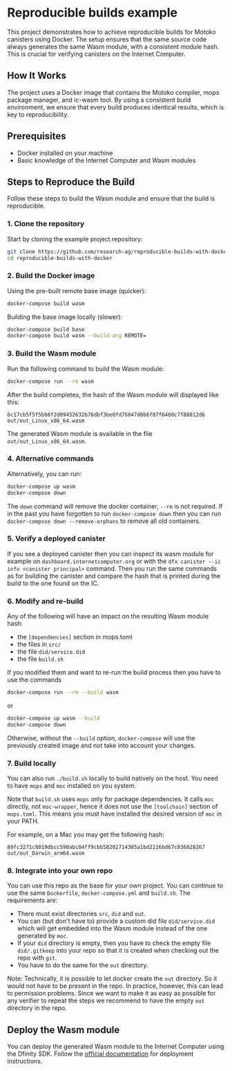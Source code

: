 # Reproducible builds example

This project demonstrates how to achieve reproducible builds for Motoko canisters using Docker. The setup ensures that the same source code always generates the same Wasm module, with a consistent module hash. This is crucial for verifying canisters on the Internet Computer.

## How It Works

The project uses a Docker image that contains the Motoko compiler, mops package manager, and ic-wasm tool. By using a consistent build environment, we ensure that every build produces identical results, which is key to reproducibility.

## Prerequisites

- Docker installed on your machine
- Basic knowledge of the Internet Computer and Wasm modules

## Steps to Reproduce the Build

Follow these steps to build the Wasm module and ensure that the build is reproducible.

### 1. Clone the repository

Start by cloning the example project repository:

```bash
git clone https://github.com/research-ag/reproducible-builds-with-docker.git
cd reproducible-builds-with-docker
```

### 2. Build the Docker image

Using the pre-built remote base image (quicker):

```bash
docker-compose build wasm
```

Building the base image locally (slower):

```bash
docker-compose build base
docker-compose build wasm --build-arg REMOTE=
```

### 3. Build the Wasm module

Run the following command to build the Wasm module:

```bash
docker-compose run --rm wasm
```

After the build completes, the hash of the Wasm module will displayed like this:
```
6c17cb5f5f5bb8f2d09452632b76dbf3be0fd76047d0b6f87f6460c7f88812d6  out/out_Linux_x86_64.wasm
```
The generated Wasm module is available in the file `out/out_Linux_x86_64.wasm`.

### 4. Alternative commands

Alternatively, you can run:

```bash
docker-compose up wasm
docker-compose down
```

The `down` command will remove the docker container, `--rm` is not required.
If in the past you have forgotten to run `docker-compose down` then you can run `docker-compose down --remove-orphans` to remove all old containers.

### 5. Verify a deployed canister

If you see a deployed canister then you can inspect its wasm module for example on `dashboard.internetcomputer.org` or with the `dfx canister --ic info <canister principal>` command.
Then you run the same commands as for building the canister and compare the hash that is printed during the build to the one found on the IC. 

### 6. Modify and re-build

Any of the following will have an impact on the resulting Wasm module hash:

* the `[dependencies]` section in mops.toml
* the files in `src/`
* the file `did/service.did`
* the file `build.sh`

If you modified them and want to re-run the build process then you have to use the commands

```bash
docker-compose run --rm --build wasm
```

or

```bash
docker-compose up wasm --build
docker-compose down
```

Otherwise, without the `--build` option, `docker-compose` will use the previously created image and not take into account your changes.

### 7. Build locally

You can also run `./build.sh` locally to build natively on the host.
You need to have `mops` and `moc` installed on you system.

Note that `build.sh` uses `mops` only for package dependencies. 
It calls `moc` directly, not `moc-wrapper`, hence it does not use the `[toolchain]` section of `mops.toml`.
This means you must have installed the desired version of `moc` in your PATH.

For example, on a Mac you may get the following hash:

```
89fc3271c8019dbcc590abc04ff9cbb58202714385a1bd2116bd67c836828267  out/out_Darwin_arm64.wasm
```

### 8. Integrate into your own repo

You can use this repo as the base for your own project. You can continue to use the same `Dockerfile`, `docker-compose.yml` and `build.sh`. The requirements are:

* There must exist directories `src`, `did` and `out`.
* You can (but don't have to) provide a custom did file `did/service.did` which will get embedded into the Wasm module instead of the one generated by `moc`.
* If your `did` directory is empty, then you have to check the empty file `did/.gitkeep` into your repo so that it is created when checking out the repo with `git`.
* You have to do the same for the `out` directory.  

Note: Technically, it is possible to let docker create the `out` directory. So it would not have to be present in the repo.
In practice, however, this can lead to permission problems.
Since we want to make it as easy as possible for any verifier to repeat the steps we recommend to have the empty `out` directory in the repo.

## Deploy the Wasm module

You can deploy the generated Wasm module to the Internet Computer using the Dfinity SDK. Follow the [official documentation](https://internetcomputer.org/docs/current/developer-docs/developer-tools/cli-tools/cli-reference/dfx-canister#dfx-canister-install) for deployment instructions.
